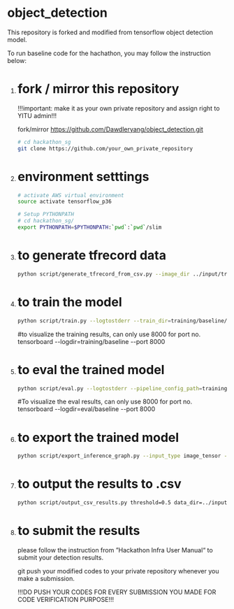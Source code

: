 # object_detection

This repository is forked and modified from tensorflow object detection model. 

To run baseline code for the hachathon, you may follow the instruction below:

1) # fork / mirror this repository      
    !!!important: make it as your own private repository and assign right to YITU admin!!! 
    
    fork/mirror https://github.com/Dawdleryang/object_detection.git
    
    ``` bash
    # cd hackathon_sg
    git clone https://github.com/your_own_private_repository 
    ```

2) # environment setttings

    ``` bash
    # activate AWS virtual environment
    source activate tensorflow_p36
    ```

    ``` bash
    # Setup PYTHONPATH
    # cd hackathon_sg/ 
    export PYTHONPATH=$PYTHONPATH:`pwd`:`pwd`/slim    
    ```

3) # to generate tfrecord data

    ``` bash
    python script/generate_tfrecord_from_csv.py --image_dir ../input/training/images/ --output_path ../input/yitu --csv_file ../input/training/train_label.csv --validation_set_size 500
    ```

4) # to train the model 

    ``` bash 
    python script/train.py --logtostderr --train_dir=training/baseline/ --pipeline_config_path=training/hackathon_baseline.config
    ```
   #to visualize the training results, can only use 8000 for port no. 
      tensorboard --logdir=training/baseline --port 8000
     
5) # to eval the trained model 

    ``` bash 
    python script/eval.py --logtostderr --pipeline_config_path=training/hackathon_baseline.config --checkpoint_dir=training/baseline --eval_dir=eval/baseline
    ```
    
   #To visualize the eval results, can only use 8000 for port no. 
      tensorboard --logdir=eval/baseline --port 8000

6) # to export the trained model 

    ``` bash
    python script/export_inference_graph.py --input_type image_tensor --pipeline_config_path training/hackathon_baseline.config   --trained_checkpoint_prefix training/baseline/model.ckpt-20000 --output_directory output/
    ```
    
7) # to output the results to .csv

    ``` bash
    python script/output_csv_results.py threshold=0.5 data_dir=../input/testing/images/ model_path=output/frozen_inference_graph.pb output_path=output/submission.csv label_map=../input/label_map.pbtxt
    ```
        
8) # to submit the results 
    please follow the instruction from ”Hackathon Infra User Manual“ to submit your detection results. 

    git push your modified codes to your private repository whenever you make a submission.
    
    !!!DO PUSH YOUR CODES FOR EVERY SUBMISSION YOU MADE FOR CODE VERIFICATION PURPOSE!!!



    
 
